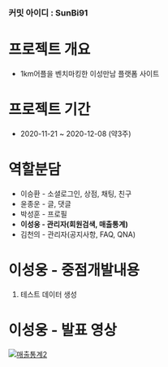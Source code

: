 ### 커밋 아이디 : SunBi91
# 프로젝트 개요
* 1km어플을 벤치마킹한 이성만남 플랫폼 사이트

# 프로젝트 기간
* 2020-11-21 ~ 2020-12-08 (약3주)
  
# 역할분담
* 이승환 - 소셜로그인, 상점, 채팅, 친구<br>
* 윤종운 - 글, 댓글<br>
* 박성훈 - 프로필<br>
* **이성웅 - 관리자(회원검색, 매출통계)**<br>
* 김천의 - 관리자(공지사항, FAQ, QNA)
 
# 이성웅 - 중점개발내용
1. 테스트 데이터 생성
   

# 이성웅 - 발표 영상
[![매출통계2](https://user-images.githubusercontent.com/66866793/109481354-fa343600-7abf-11eb-9e11-a8212ed8627e.png)](https://www.youtube.com/watch?list=PLedGoSru794-VZTZQNBvqYCNlfP9w48Ly&t=1236&v=RfYbYb1eyyw&feature=youtu.be)
